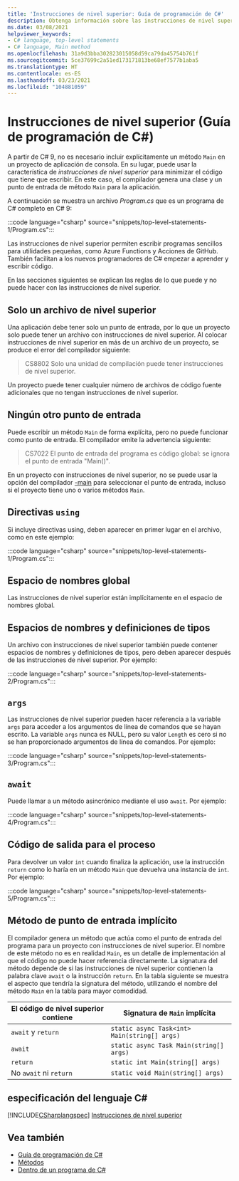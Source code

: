 ```yaml
---
title: 'Instrucciones de nivel superior: Guía de programación de C#'
description: Obtenga información sobre las instrucciones de nivel superior en C# 9 y versiones posteriores.
ms.date: 03/08/2021
helpviewer_keywords:
- C# language, top-level statements
- C# language, Main method
ms.openlocfilehash: 31a9d3bba302823015058d59ca79da45754b761f
ms.sourcegitcommit: 5ce37699c2a51ed173171813be68ef7577b1aba5
ms.translationtype: HT
ms.contentlocale: es-ES
ms.lasthandoff: 03/23/2021
ms.locfileid: "104881059"
---
```

# <a name="top-level-statements-c-programming-guide"></a>Instrucciones de nivel superior (Guía de programación de C#)

A partir de C# 9, no es necesario incluir explícitamente un método `Main` en un proyecto de aplicación de consola. En su lugar, puede usar la característica de *instrucciones de nivel superior* para minimizar el código que tiene que escribir. En este caso, el compilador genera una clase y un punto de entrada de método `Main` para la aplicación.

A continuación se muestra un archivo *Program.cs* que es un programa de C# completo en C# 9:

:::code language="csharp" source="snippets/top-level-statements-1/Program.cs":::

Las instrucciones de nivel superior permiten escribir programas sencillos para utilidades pequeñas, como Azure Functions y Acciones de GitHub. También facilitan a los nuevos programadores de C# empezar a aprender y escribir código.

En las secciones siguientes se explican las reglas de lo que puede y no puede hacer con las instrucciones de nivel superior.

## <a name="only-one-top-level-file"></a>Solo un archivo de nivel superior

Una aplicación debe tener solo un punto de entrada, por lo que un proyecto solo puede tener un archivo con instrucciones de nivel superior. Al colocar instrucciones de nivel superior en más de un archivo de un proyecto, se produce el error del compilador siguiente:

> CS8802 Solo una unidad de compilación puede tener instrucciones de nivel superior.

Un proyecto puede tener cualquier número de archivos de código fuente adicionales que no tengan instrucciones de nivel superior.

## <a name="no-other-entry-points"></a>Ningún otro punto de entrada

Puede escribir un método `Main` de forma explícita, pero no puede funcionar como punto de entrada. El compilador emite la advertencia siguiente:

> CS7022 El punto de entrada del programa es código global: se ignora el punto de entrada "Main()".

En un proyecto con instrucciones de nivel superior, no se puede usar la opción del compilador [-main](../../language-reference/compiler-options/advanced.md#mainentrypoint-or-startupobject) para seleccionar el punto de entrada, incluso si el proyecto tiene uno o varios métodos `Main`.

## <a name="using-directives"></a>Directivas `using`

Si incluye directivas using, deben aparecer en primer lugar en el archivo, como en este ejemplo:

:::code language="csharp" source="snippets/top-level-statements-1/Program.cs":::

## <a name="global-namespace"></a>Espacio de nombres global

Las instrucciones de nivel superior están implícitamente en el espacio de nombres global.

## <a name="namespaces-and-type-definitions"></a>Espacios de nombres y definiciones de tipos

Un archivo con instrucciones de nivel superior también puede contener espacios de nombres y definiciones de tipos, pero deben aparecer después de las instrucciones de nivel superior. Por ejemplo:

:::code language="csharp" source="snippets/top-level-statements-2/Program.cs":::

## `args`

Las instrucciones de nivel superior pueden hacer referencia a la variable `args` para acceder a los argumentos de línea de comandos que se hayan escrito. La variable `args` nunca es NULL, pero su valor `Length` es cero si no se han proporcionado argumentos de línea de comandos. Por ejemplo:

:::code language="csharp" source="snippets/top-level-statements-3/Program.cs":::

## `await`

Puede llamar a un método asincrónico mediante el uso `await`. Por ejemplo:

:::code language="csharp" source="snippets/top-level-statements-4/Program.cs":::

## <a name="exit-code-for-the-process"></a>Código de salida para el proceso

Para devolver un valor `int` cuando finaliza la aplicación, use la instrucción `return` como lo haría en un método `Main` que devuelva una instancia de `int`. Por ejemplo:

:::code language="csharp" source="snippets/top-level-statements-5/Program.cs":::

## <a name="implicit-entry-point-method"></a>Método de punto de entrada implícito

El compilador genera un método que actúa como el punto de entrada del programa para un proyecto con instrucciones de nivel superior. El nombre de este método no es en realidad `Main`, es un detalle de implementación al que el código no puede hacer referencia directamente. La signatura del método depende de si las instrucciones de nivel superior contienen la palabra clave `await` o la instrucción `return`. En la tabla siguiente se muestra el aspecto que tendría la signatura del método, utilizando el nombre del método `Main` en la tabla para mayor comodidad.

| El código de nivel superior contiene| Signatura de `Main` implícita                    |
|------------------------|----------------------------------------------|
| `await` y `return`   | `static async Task<int> Main(string[] args)` |
| `await`                | `static async Task Main(string[] args)`      |
| `return`               | `static int Main(string[] args)`             |
| No `await` ni `return` | `static void Main(string[] args)`            |

## <a name="c-language-specification"></a>especificación del lenguaje C#

[!INCLUDE[CSharplangspec](~/includes/csharplangspec-md.md)]
[Instrucciones de nivel superior](~/_csharplang/proposals/csharp-9.0/top-level-statements.md)

## <a name="see-also"></a>Vea también

- [Guía de programación de C#](../index.md)
- [Métodos](../classes-and-structs/methods.md)
- [Dentro de un programa de C#](../inside-a-program/index.md)
